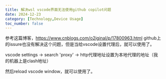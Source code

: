 ```yaml
---
title: 解决wsl vscode界面无法使用github copilot问题
date: 2024-12-23
category: [Technology,Device Usage]
toc_number: false
---
```


参考这篇博客，https://www.cnblogs.com/o2iginal/p/17800963.html github上的issure也没有解决这个问题，但是当给vscode设置代理后，就可以使用了。

vscode settings -> search 'proxy' -> http代理地址设置为本地代理的地址（我的机器上是clash地址）

然后reload vscode window，就可以使用了。
